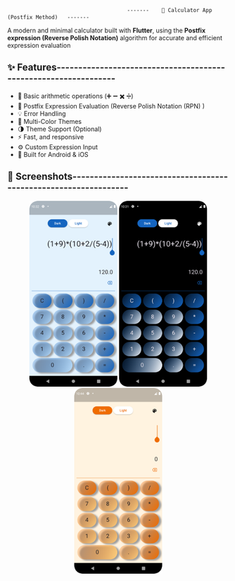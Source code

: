                                           -------    📱 Calculator App (Postfix Method)   -------

A modern and minimal calculator built with **Flutter**, using the **Postfix expression (Reverse Polish Notation)** algorithm for accurate and efficient expression evaluation

## ✨ Features----------------------------------------------------------------

- 🔢 Basic arithmetic operations (➕ ➖ ✖️ ➗)
- 🧠 Postfix Expression Evaluation (Reverse Polish Notation (RPN) )
- 💡 Error Handling
- 🎨 Multi-Color Themes
- 🌗 Theme Support (Optional)
- ⚡ Fast, and responsive
- ⚙️ Custom Expression Input
- 📱 Built for Android & iOS

## 📸 Screenshots----------------------------------------------------------------

<p align="center">
  <img src="assets/screenShots/01.png" width="200" alt="01">
  <img src="assets/screenShots/02.png" width="200" alt="02">
  <img src="assets/screenShots/03.png" width="200" alt="03">
</p>


